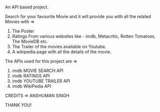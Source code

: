 An API based project.


Search for your favourite Movie and it will provide you with all the related Movies with =>

1) The Poster
2) Ratings From various websites like - imdb, Metacritic, Rotten Tomatoes, The MovieDB etc.
3) The Trailer of the movies available on Youtube.
4) A wikipedia page with all the details of the movie.


The APIs used for this project are =>
1) imdb MOVIE SEARCH API
2) imdb RATINGS API
3) imdb YOUTUBE TRAILER API
4) imdb WikiPedia API


CREDITS => ANSHUMAN SINGH

THANK YOU!